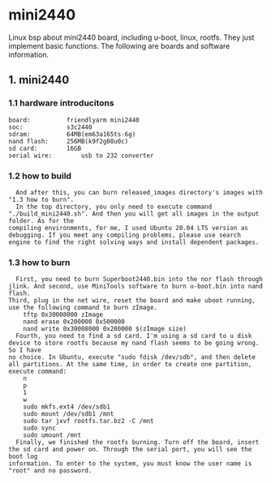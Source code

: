 # mini2440
  Linux bsp about mini2440 board, including u-boot, linux, rootfs. They just implement basic functions. The following are boards and software 
information.



## 1. mini2440

### 1.1 hardware introducitons

```
board:			friendlyarm mini2440
soc:			s3c2440
sdram:			64MB(em63a165ts-6g)
nand flash:		256MB(k9f2g08u0c)
sd card:		16GB
serial wire:		usb to 232 converter
```

### 1.2 how to build

```
  And after this, you can burn released_images directory's images with "1.3 how to burn".
  In the top directory, you only need to execute command "./build_mini2440.sh". And then you will get all images in the output folder. As for the 
compiling environments, for me, I used Ubuntu 20.04 LTS version as debugging. If you meet any compiling problems, please use search engine to find the right solving ways and install dependent packages.
```

### 1.3 how to burn

```
  First, you need to burn Superboot2440.bin into the nor flash through jlink. And second, use MiniTools software to burn u-boot.bin into nand flash. 
Third, plug in the net wire, reset the board and make uboot running, use the following command to burn zImage.
	tftp 0x30008000 zImage
	nand erase 0x200000 0x500000
	nand write 0x30008000 0x200000 $(zImage size)
  Fourth, you need to find a sd card. I'm using a sd card to u disk device to store rootfs because my nand flash seems to be going wrong. So I have 
no choice. In Ubuntu, execute "sudo fdisk /dev/sdb", and then delete all partitions. At the same time, in order to create one partition, execute command:
	n
	p
	1
	w
	sudo mkfs.ext4 /dev/sdb1
	sudo mount /dev/sdb1 /mnt
	sudo tar jxvf rootfs.tar.bz2 -C /mnt
	sudo sync
	sudo umount /mnt
  Finally, we finished the rootfs burning. Turn off the board, insert the sd card and power on. Through the serial port, you will see the boot log 
information. To enter to the system, you must know the user name is "root" and no password.
```

